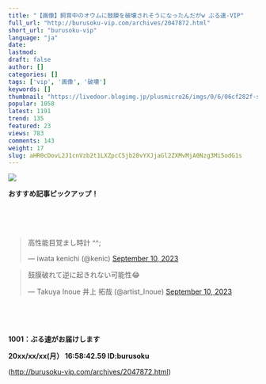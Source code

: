 ```yaml
---
title: "【画像】飼育中のオウムに鼓膜を破壊されそうになったんだがw ぶる速-VIP"
full_url: "http://burusoku-vip.com/archives/2047872.html"
short_url: "burusoku-vip"
language: "ja"
date: 
lastmod: 
draft: false
author: []
categories: []
tags: ['vip', '画像', '破壊']
keywords: []
thumbnail: "https://livedoor.blogimg.jp/plusmicro26/imgs/0/6/06cf282f-s.png"
popular: 1058
latest: 1191
trend: 135
featured: 23
views: 783
comments: 143
weight: 17
slug: aHR0cDovL2J1cnVzb2t1LXZpcC5jb20vYXJjaGl2ZXMvMjA0Nzg3Mi5odG1s
---
```


![](https://livedoor.blogimg.jp/plusmicro26/imgs/0/6/06cf282f-s.png)

<div><p><b>おすすめ記事ピックアップ！</b></p> <p class='g-ad1'> </p> <p class='g-ad2'> </p> <p></p><br><br> <br> <blockquote class='twitter-tweet'><p dir='ltr' lang='ja'>高性能目覚まし時計 ^^;</p>— iwata kenichi (@kenic) <a href='https://twitter.com/kenic/status/1700692574334546069?ref_src=twsrc%5Etfw'>September 10, 2023</a></blockquote> <blockquote class='twitter-tweet'><p dir='ltr' lang='ja'>鼓膜破れて逆に起きれない可能性😂</p>— Takuya Inoue 井上 拓哉 (@artist_Inoue) <a href='https://twitter.com/artist_Inoue/status/1700750579696603376?ref_src=twsrc%5Etfw'>September 10, 2023</a></blockquote> <br> <p id='csw_block'></p> <p id='divSP1'> </p> <br><p><b>1001：ぶる速がお届けします <p> 20xx/xx/xx(月） 16:58:42.59 ID:burusoku</p></b></p> <p class='g-ad1'> </p> <p class='g-ad2'> </p> <p id='divSP'> </p> </div>

(http://burusoku-vip.com/archives/2047872.html)
